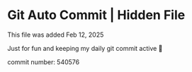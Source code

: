 # Git Auto Commit | Hidden File

This file was added Feb 12, 2025

Just for fun and keeping my daily git commit active 🤪

commit number: 540576
